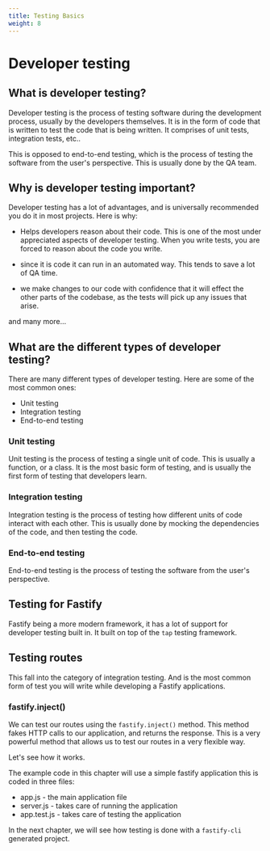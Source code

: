 ```yaml
---
title: Testing Basics
weight: 8
---
```


# Developer testing

## What is developer testing?

Developer testing is the process of testing software during the development process,
usually by the developers themselves. It is in the form of code that is written to
test the code that is being written. It comprises of unit tests, integration tests,
etc..


This is opposed to end-to-end testing, which is the process of testing the software
from the user's perspective. This is usually done by the QA team.

## Why is developer testing important?

Developer testing has a lot of advantages, and is universally recommended you do it in
most projects. Here is why:

- Helps developers reason about their code. This is one of the most under appreciated
  aspects of developer testing. When you write tests, you are forced to reason about
  the code you write.

- since it is code it can run in an automated way. This tends to save a lot of QA
  time.

- we make changes to our code with confidence that it will effect the other parts of
  the codebase, as the tests will pick up any issues that arise.

and many more...

## What are the different types of developer testing?

There are many different types of developer testing. Here are some of the most common
ones:

- Unit testing
- Integration testing
- End-to-end testing

### Unit testing

Unit testing is the process of testing a single unit of code. This is usually a
function, or a class. It is the most basic form of testing, and is usually the first
form of testing that developers learn.

### Integration testing

Integration testing is the process of testing how different units of code interact
with each other. This is usually done by mocking the dependencies of the code, and
then testing the code.

### End-to-end testing

End-to-end testing is the process of testing the software from the user's perspective.

## Testing for Fastify

Fastify being a more modern framework, it has a lot of support for developer testing 
built in. It built on top of the `tap` testing framework.


## Testing routes

This fall into the category of integration testing. And is the most common form of
test you will write while developing a Fastify applications.

### fastify.inject()

We can test our routes using the `fastify.inject()` method. This method fakes HTTP 
calls to our application, and returns the response. This is a very powerful method
that allows us to test our routes in a very flexible way.

Let's see how it works.

The example code in this chapter will use a simple fastify application this is 
coded in three files:

- app.js - the main application file
- server.js - takes care of running the application
- app.test.js - takes care of testing the application

In the next chapter, we will see how testing is done with a `fastify-cli` generated
project.

```js
```

